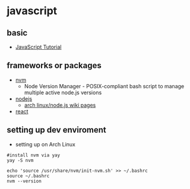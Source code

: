 # javascript

## basic

* [JavaScript Tutorial](https://www.w3schools.com/js/)

## frameworks or packages

* [nvm](https://github.com/nvm-sh/nvm)
    * Node Version Manager - POSIX-compliant bash script to manage multiple active node.js versions
* [nodejs](https://nodejs.org/en)
    * [arch linux/node.js wiki pages](https://wiki.archlinux.org/title/node.js_)
* [react](https://zh-hant.legacy.reactjs.org/)

## setting up dev enviroment

* setting up on Arch Linux

```shell
#install nvm via yay
yay -S nvm

echo 'source /usr/share/nvm/init-nvm.sh' >> ~/.bashrc
source ~/.bashrc
nvm --version
```